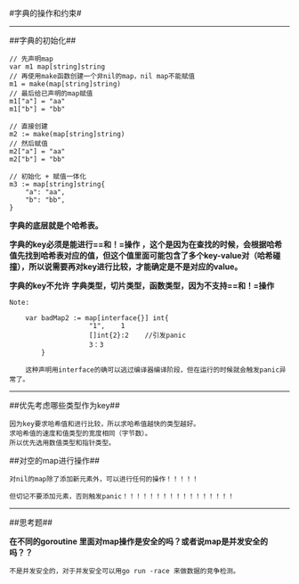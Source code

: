 #字典的操作和约束#

***
##字典的初始化##

	// 先声明map
	var m1 map[string]string
	// 再使用make函数创建一个非nil的map，nil map不能赋值
	m1 = make(map[string]string)
	// 最后给已声明的map赋值
	m1["a"] = "aa"
	m1["b"] = "bb"
	
	// 直接创建
	m2 := make(map[string]string)
	// 然后赋值
	m2["a"] = "aa"
	m2["b"] = "bb"
	
	// 初始化 + 赋值一体化
	m3 := map[string]string{
	    "a": "aa",
	    "b": "bb",
	}

**字典的底层就是个哈希表。**

**字典的key必须是能进行==和！=操作 ，这个是因为在查找的时候，会根据哈希值先找到哈希表对应的值，但这个值里面可能包含了多个key-value对（哈希碰撞），所以说需要再对key进行比较，才能确定是不是对应的value。**

**字典的key不允许 字典类型，切片类型，函数类型，因为不支持==和！=操作**

	Note:
		
		var badMap2 := map[interface{}] int{
						"1",	1
						[]int{2}:2    //引发panic
						3：3
			}
	
		这种声明用interface的确可以逃过编译器编译阶段，但在运行的时候就会触发panic异常了。

***

##优先考虑哪些类型作为key##

	因为key要求哈希值和进行比较，所以求哈希值越快的类型越好。
	求哈希值的速度和值类型的宽度相同（字节数）。
	所以优先选用数值类型和指针类型。

##对空的map进行操作##

	对nil的map除了添加新元素外，可以进行任何的操作！！！！！

	但切记不要添加元素，否则触发panic！！！！！！！！！！！！！！！！！

***
##思考题##

**在不同的goroutine 里面对map操作是安全的吗？或者说map是并发安全的吗？？**

	不是并发安全的，对于并发安全可以用go run -race 来做数据的竞争检测。